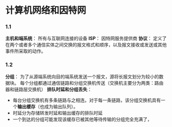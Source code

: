 # 计算机网络和因特网
### 1.1
**主机和端系统**：
所有与互联网连接的设备
**ISP**：
因特网服务提供商
**协议**：
定义了在两个或者多个通信实体之间交换的报文格式和顺序，以及报文接收或发送或其他事件所采取的动作。
### 1.2

**分组**：
为了从源端系统向目的端系统发送一个报文，源将长报文划分为较小的数据块。
每个分组都通过通信链路和分组交换机传送（交换机主要分为两类：路由器和链路层交换机）
**排队时延和分组丢失**：
- 每台分组交换机有多条链路与之相连。对于每一条链路，该分组交换机具有一个**输出缓存**（也成为输出队列）。
- 时延分为存储转发时延和输出缓存的排队时延
- 一个到达的分组可能发现该缓存已被其他等待传输的分组完全充满了，

